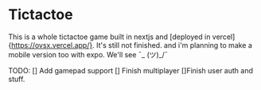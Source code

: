# Tictactoe

This is a whole tictactoe game built in nextjs and [deployed in vercel]{https://ovsx.vercel.app/}. It's still not finished. and i'm planning to make a mobile version too with expo. We'll see ¯_ (ツ)_/¯ 

TODO:
    [] Add gamepad support
    [] Finish multiplayer
    []Finish user auth and stuff.
  